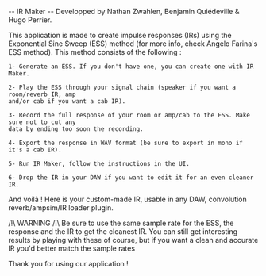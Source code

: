 -- IR Maker --
Developped by Nathan Zwahlen, Benjamin Quiédeville & Hugo Perrier.

This application is made to create impulse responses (IRs) using the Exponential Sine Sweep (ESS)
method (for more info, check Angelo Farina's ESS method). This method consists of the following : 

	1- Generate an ESS. If you don't have one, you can create one with IR Maker.
	
	2- Play the ESS through your signal chain (speaker if you want a room/reverb IR, amp
	and/or cab if you want a cab IR).
	
	3- Record the full response of your room or amp/cab to the ESS. Make sure not to cut any
	data by ending too soon the recording.
	
	4- Export the response in WAV format (be sure to export in mono if it's a cab IR).
	
	5- Run IR Maker, follow the instructions in the UI.
	
	6- Drop the IR in your DAW if you want to edit it for an even cleaner IR.

And voilà ! Here is your custom-made IR, usable in any DAW, convolution reverb/ampsim/IR loader
plugin.

/!\ WARNING /!\ 
Be sure to use the same sample rate for the ESS, the response and the IR to get the cleanest IR.
You can still get interesting results by playing with these of course, but if you want a clean and accurate IR you'd better match the sample rates 

Thank you for using our application !
